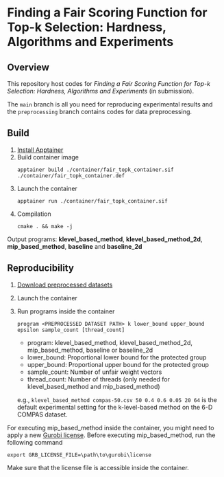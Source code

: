 # Finding a Fair Scoring Function for Top-k Selection: Hardness, Algorithms and Experiments

## Overview
This repository host codes for *Finding a Fair Scoring Function for Top-k Selection: Hardness, Algorithms and Experiments* (in submission).

The `main` branch is all you need for reproducing experimental results and the `preprocessing` branch contains codes for data preprocessing.

## Build
1. [Install Apptainer](https://apptainer.org/docs/admin/main/installation.html)
2. Build container image
    ```
    apptainer build ./container/fair_topk_container.sif ./container/fair_topk_container.def
    ```
3. Launch the container
    ```
    apptainer run ./container/fair_topk_container.sif
    ```
4. Compilation
    ```
    cmake . && make -j
    ```

Output programs: **klevel_based_method**, **klevel_based_method_2d**, **mip_based_method**, **baseline** and **baseline_2d**

## Reproducibility
1. [Download preprocessed datasets](https://www.dropbox.com/scl/fo/of387p4m1lpgh05q2x75j/AJy3Sn5r97WBRI3Vi4VRb_A?rlkey=hvqpbr6qv3xe0gl5h7teez2tk&st=f6se30uq&dl=0)
2. Launch the container
3. Run programs inside the container
    ```
    program <PREPROCESSED DATASET PATH> k lower_bound upper_bound epsilon sample_count [thread_count]
    ```
    * program: klevel_based_method, klevel_based_method_2d, mip_based_method, baseline or baseline_2d
    * lower_bound: Proportional lower bound for the protected group
    * upper_bound: Proportional upper bound for the protected group
    * sample_count: Number of unfair weight vectors
    * thread_count: Number of threads (only needed for klevel_based_method and mip_based_method)

    e.g., ``` klevel_based_method compas-50.csv 50 0.4 0.6 0.05 20 64 ``` is the default experimental setting for the k-level-based method on the 6-D COMPAS dataset.

For executing mip_based_method inside the container, you might need to apply a new [Gurobi license](https://www.gurobi.com/features/web-license-service/). Before executing mip_based_method, run the following command
```
export GRB_LICENSE_FILE=\path\to\gurobi\license
```
Make sure that the license file is accessible inside the container.
